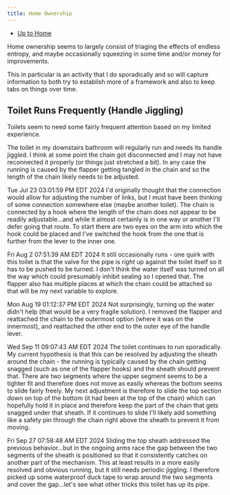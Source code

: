```yaml
---
title: Home Ownership
---
```


- [Up to Home](./)

Home ownership seems to largely consist of triaging the
effects of endless entropy, and maybe occasionally squeezing
in some time and/or money for improvements.

This in particular is an activity that I do sporadically and
so will capture information to both try to establish more of
a framework and also to keep tabs on things over time.

## Toilet Runs Frequently (Handle Jiggling)

Toilets seem to need some fairly frequent attention based
on my limited experience.

The toilet in my downstairs bathroom will regularly run and
needs its handle jiggled. I think at some point the chain
got disconnected and I may not have reconnected it properly
(or things just stretched a bit). In any case the running
is caused by the flapper getting tangled in the chain and
so the length of the chain likely needs to be adjusted.

Tue Jul 23 03:01:59 PM EDT 2024
I'd originally thought that the connection would allow for
adjusting the number of links, but I must have been thinking
of some connection somewhere else (maybe another toilet).
The chain is connected by a hook where the length of the
chain does not appear to be readily adjustable...and while
it almost certainly is in one way or another I'll defer
going that route. To start there are two eyes on the arm
into which the hook could be placed and I've switched the hook
from the one that is further from the lever to the inner one.

Fri Aug  2 07:51:39 AM EDT 2024
It still occasionally runs - one quirk with this toilet is that
the valve for the pipe is _right_ up against the toilet itself
so it has to be pushed to be turned. I don't think the water
itself was turned on all the way which could presumably inhibit
sealing so I opened that. The flapper also has multiple places
at which the chain could be attached so that will be my next
variable to explore.

Mon Aug 19 01:12:37 PM EDT 2024
Not surprisingly, turning up the water didn't help (that would be
a very fragile solution). I removed the flapper and reattached
the chain to the outermost option (where it was on the innermost),
and reattached the other end to the outer eye of the handle lever.

Wed Sep 11 09:07:43 AM EDT 2024
The toilet continues to run sporadically. My current hypothesis is
that this can be resolved by adjusting the sheath around the chain -
the running is typically caused by the chain getting snagged
(such as one of the flapper hooks) and the sheath should prevent that.
There are two segments where the upper segment seems to be a
tighter fit and therefore does not move as easily whereas the bottom
seems to slide fairly freely. My next adjustment is therefore to
slide the top section down on top of the bottom (it had been at
the top of the chain) which can hopefully hold it in place and
therefore keep the part of the chain that gets snagged under
that sheath. If it continues to slide I'll likely add something
like a safety pin through the chain right above the sheath to
prevent it from moving.

Fri Sep 27 07:58:48 AM EDT 2024
Sliding the top sheath addressed the previous behavior...but in
the ongoing arms race the gap between the two segments of the
sheath is positioned so that it consistently catches on another
part of the mechanism. This at least results in a more easily
resolved and obvious running, but it still needs periodic jiggling.
I therefore picked up some waterproof duck tape to wrap around the
two segments and cover the gap...let's see what other tricks
this toilet has up its pipe.
